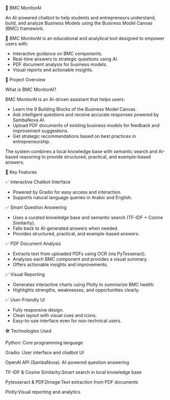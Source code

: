  🌟 BMC MonitorAI

An AI-powered chatbot to help students and entrepreneurs understand, build, and analyze Business Models using the Business Model Canvas (BMC) framework.

🚀 BMC MonitorAI is an educational and analytical tool designed to empower users with:
- Interactive guidance on BMC components.
- Real-time answers to strategic questions using AI.
- PDF document analysis for business models.
- Visual reports and actionable insights.


 🎯 Project Overview

 What is BMC MonitorAI?

BMC MonitorAI is an AI-driven assistant that helps users:
- Learn the 9 Building Blocks of the Business Model Canvas.
- Ask intelligent questions and receive accurate responses powered by SambaNova AI.
- Upload PDF documents of existing business models for feedback and improvement suggestions.
- Get strategic recommendations based on best practices in entrepreneurship.

The system combines a local knowledge base with semantic search and AI-based reasoning to provide structured, practical, and example-based answers.

🧠 Key Features

✅ Interactive Chatbot Interface
- Powered by Gradio for easy access and interaction.
- Supports natural language queries in Arabic and English.

✅ Smart Question Answering
- Uses a curated knowledge base and semantic search (TF-IDF + Cosine Similarity).
- Falls back to AI-generated answers when needed.
- Provides structured, practical, and example-based answers.

✅ PDF Document Analysis
- Extracts text from uploaded PDFs using OCR (via PyTesseract).
- Analyzes each BMC component and provides a visual summary.
- Offers actionable insights and improvements.

✅ Visual Reporting
- Generates interactive charts using Plotly to summarize BMC health.
- Highlights strengths, weaknesses, and opportunities clearly.

✅ User-Friendly UI
- Fully responsive design.
- Clean layout with visual cues and icons.
- Easy-to-use interface even for non-technical users.
 
 🛠️ Technologies Used

Python: Core programming language

Gradio: User interface and chatbot UI

OpenAI API (SambaNova): AI-powered question answering 

TF-IDF & Cosine Similarity:Smart search in local knowledge base

Pytesseract & PDF2Image:Text extraction from PDF documents

Plotly:Visual reporting and analytics 
